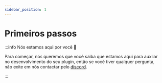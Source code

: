 ```yaml
---
sidebar_position: 1
---
```


# Primeiros passos

:::info Nós estamos aqui por você 🤗

Para começar, nós queremos que você saiba que estamos aqui para auxliar no desenvolvimento do seu plugin, então se você tiver qualquer pergunta, não exite em nós contactar pelo [discord](https://discord.gg/NMtAJ6whG7).

:::
